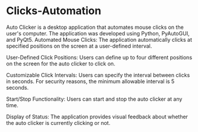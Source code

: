 # Clicks-Automation
Auto Clicker is a desktop application that automates mouse clicks on the user's computer. The application was developed using Python, PyAutoGUI, and PyQt5. 
Automated Mouse Clicks: The application automatically clicks at specified positions on the screen at a user-defined interval.

User-Defined Click Positions: Users can define up to four different positions on the screen for the auto clicker to click on.

Customizable Click Intervals: Users can specify the interval between clicks in seconds. For security reasons, the minimum allowable interval is 5 seconds.

Start/Stop Functionality: Users can start and stop the auto clicker at any time.

Display of Status: The application provides visual feedback about whether the auto clicker is currently clicking or not.

